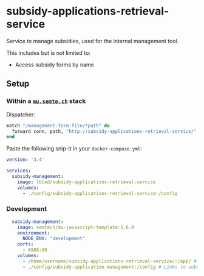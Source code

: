 # subsidy-applications-retrieval-service

Service to manage subsidies, used for the internal management tool.

This includes but is not limited to:

- Access subsidy forms by name

## Setup

### Within a [`mu.semte.ch`](https://github.com/mu-semtech) stack

Dispatcher:
```elixir
match "/management-form-file/*path" do
  forward conn, path, "http://subsidy-applications-retrieval-service/"
end
```

Paste the following snip-it in your `docker-compose.yml`:

```yaml
version: '3.4'

services:
  subsidy-management:
    image: lblod/subsidy-applications-retrieval-service
    volumes:
      - ./config/subsidy-applications-retrieval-service:/config

```

### Development

```yaml
  subsidy-management:
    image: semtech/mu-javascript-template:1.6.0
    environment:
      NODE_ENV: "development"
    ports:
      - 8888:80
    volumes:
      - /home/username/subsidy-applications-retrieval-service/:/app/ # Update this to the absolute path of the subsidy-applications-retrieval-service folder
      - ./config/subsidy-application-management:/config # Links to subsidy forms
```
